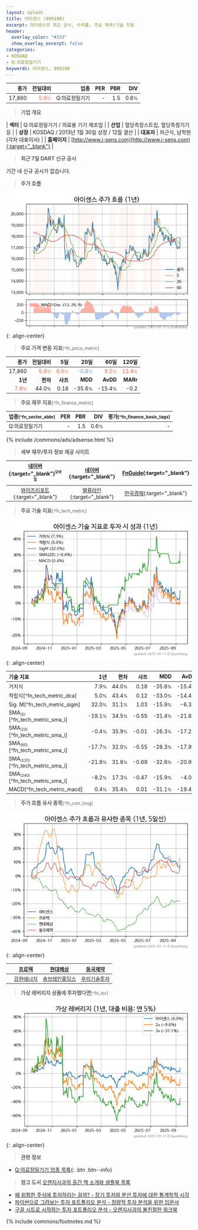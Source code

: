 ```yaml
---
layout: splash
title: 아이센스 (099190)
excerpt: 아이센스의 최근 공시, 수익률, 주요 재무/기술 지표
header:
  overlay_color: "#333"
  show_overlay_excerpt: false
categories:
- KOSDAQ
- Q:의료정밀기기
keywords: 아이센스, 099190
---
```


| **종가** | **전일대비** | **업종** | **PER** | **PBR** | **DIV** |
| -------: | -----------: | -------: | ------: | ------: | ------: |
| 17,860 | <span style="color: tomato">5.8<small>%</small></span> | Q:의료정밀기기 | - | 1.5 | 0.6<small>%</small> |

<!-- more -->


> **기업 개요**<a id="company"></a>

| <span style="white-space:nowrap;">**섹터**</span> | Q:의료정밀기기 / 의료용 기기 제조업 |
| <span style="white-space:nowrap;">**산업**</span> | 혈당측정스트립, 혈당측정기기 등 |
| <span style="white-space:nowrap;">**상장**</span> | KOSDAQ / 2013년 1월 30일 상장 / 12월 결산 |
| <span style="white-space:nowrap;">**대표자**</span> | 차근식, 남학현(각자 대표이사) |
| <span style="white-space:nowrap;">**홈페이지**</span> | [http://www.i-sens.com](http://www.i-sens.com){:target="_blank"} |


> **최근 7일 DART 신규 공시**<a id="dart"></a>

기간 내 신규 공시가 없습니다.


> **주가 흐름**<a id="price"></a>

![099190](/stock/images/099190.png){: .align-center}


> **주요 가격 변동 지표**<small>[^fn_price_metric]</small>

| **종가** | **전일대비** | **5일** | **20일** | **60일** | **120일** |
| -------: | -----------: | ------: | -------: | -------: | --------: |
| 17,860 | <span style="color: tomato">5.8<small>%</small></span> | <span style="color: tomato">6.0<small>%</small></span> | <span style="color: cornflowerblue">-0.8<small>%</small></span> | <span style="color: tomato">9.2<small>%</small></span> | <span style="color: tomato">13.4<small>%</small></span> |
| **1년** | **편차** | **샤프** | **MDD** | **AvDD** | **MARr** |
| <span style="color: tomato">7.9<small>%</small></span> | 44.0<small>%</small> | 0.18 | -35.6<small>%</small> | -15.4<small>%</small> | -0.2 |


> **주요 재무 지표**<small>[^fn_finance_metric]</small>

| **업종**<small>[^fn_sector_abbr]</small> | **PER** | **PBR** | **DIV** | **평가**<small>[^fn_finance_basic_tags]</small> |
| :--------------------------------------- | ------: | ------: | ------: | ----------------------------------------------: |
| Q:의료정밀기기 | - | 1.5 | 0.6<small>%</small> | - |



{% include /commons/ads/adsense.html %}

> **세부 재무/투자 정보 제공 사이트**

| [네이버](https://m.stock.naver.com/domestic/stock/099190/finance/summary){:target="_blank"}<sup><small>모바일</small></sup> | [네이버](https://finance.naver.com/item/coinfo.naver?code=099190){:target="_blank"} | [FnGuide](https://comp.fnguide.com/SVO2/ASP/SVD_Invest.asp?gicode=A099190&MenuYn=Y){:target="_blank"} |
| :---: | :---: | :---: |
| [와이즈리포트](https://comp.wisereport.co.kr/company/c1040001.aspx?cmp_cd=099190){:target="_blank"} | [밸류라인](https://www.valueline.co.kr/finance/summary/099190){:target="_blank"} | [한국경제](https://markets.hankyung.com/stock/099190/financial-summary){:target="_blank"} |


> **주요 기술 지표**<small>[^fn_tech_metric]</small>


![099190](/stock/images/099190_tech.png){: .align-center}

| **기술 지표** | **1년** | **편차** | **샤프** | **MDD** | **AvDD** |
| :------------ | ------: | -----------: | -------: | ------: | -------: |
| 거치식 | 7.9<small>%</small> | 44.0<small>%</small> | 0.18 | -35.6<small>%</small> | -15.4<small>%</small> |
| 적립식[^fn_tech_metric_dca] | 5.0<small>%</small> | 43.4<small>%</small> | 0.12 | -33.0<small>%</small> | -14.4<small>%</small> |
| Sig. M[^fn_tech_metric_sigm] | 32.0<small>%</small> | 31.1<small>%</small> | 1.03 | -15.9<small>%</small> | -6.3<small>%</small> |
| SMA<small><sub>(5)</sub></small>[^fn_tech_metric_sma_i] | -19.1<small>%</small> | 34.5<small>%</small> | -0.55 | -31.4<small>%</small> | -21.8<small>%</small> |
| SMA<small><sub>(20)</sub></small>[^fn_tech_metric_sma_i] | -0.4<small>%</small> | 35.9<small>%</small> | -0.01 | -26.3<small>%</small> | -17.2<small>%</small> |
| SMA<small><sub>(60)</sub></small>[^fn_tech_metric_sma_i] | -17.7<small>%</small> | 32.0<small>%</small> | -0.55 | -28.3<small>%</small> | -17.9<small>%</small> |
| SMA<small><sub>(120)</sub></small>[^fn_tech_metric_sma_i] | -21.8<small>%</small> | 31.8<small>%</small> | -0.69 | -32.6<small>%</small> | -20.9<small>%</small> |
| SMA<small><sub>(240)</sub></small>[^fn_tech_metric_sma_i] | -8.2<small>%</small> | 17.3<small>%</small> | -0.47 | -15.9<small>%</small> | -4.0<small>%</small> |
| MACD[^fn_tech_metric_macd] | 0.4<small>%</small> | 35.4<small>%</small> | 0.01 | -31.1<small>%</small> | -19.4<small>%</small> |


> **주가 흐름 유사 종목**<a id="corr"></a><small>[^fn_corr_long]</small>

![099190](/stock/images/099190_corr.png){: .align-center}

|       | [프로텍](/053610/) | [현대해상](/001450/) | [동국제약](/086450/) |
| :---: | :------------------------------------: | :------------------------------------: | :------------------------------------: |
|       | [강원에너지](/114190/) | [솔브레인홀딩스](/036830/) | [우리기술투자](/041190/) |


> **가상 레버리지 상품에 투자했다면**<a id="2x"></a><small>[^fn_lev]</small>

![099190](/stock/images/099190_2x.png){: .align-center}


> **관련 정보**

- [Q:의료정밀기기 업종 목록](/stats/sector/kosdaq_업종_의료정밀기기_종목/){: .btn .btn--info}

> **참고 도서** [오렌지사과의 출간 책 소개와 샘플북 목록](https://kongdori.tistory.com/691)

- [왜 위험한 주식에 투자하라는 걸까? - 장기 투자와 분산 투자에 대한 통계학적 시각](https://kongdori.tistory.com/421)
- [파이썬으로 그려보는 투자 포트폴리오 분석  - 정량적 투자 분석을 위한 입문서](https://kongdori.tistory.com/643)
- [구글 시트로 시작하는 투자 포트폴리오 분석 - 오렌지사과의 불친절한 워크북](https://kongdori.tistory.com/449)


{% include commons/footnotes.md %}